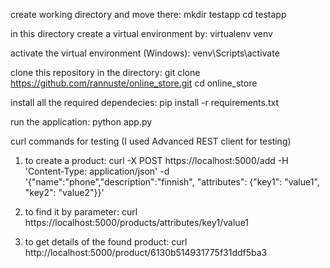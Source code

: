 create working directory and move there:
mkdir testapp
cd testapp

in this directory create a virtual environment by:
virtualenv venv

activate the virtual environment (Windows):
venv\Scripts\activate

clone this repository in the directory:
git clone https://github.com/rannuste/online_store.git
cd online_store

install all the required dependecies:
pip install -r requirements.txt

run the application:
python app.py

curl commands for testing (I used Advanced REST client for testing)
1. to create a product:
curl -X POST https://localhost:5000/add -H 'Content-Type: application/json' -d '{"name":"phone","description":"finnish", "attributes": {"key1": "value1", "key2": "value2"}}'

2. to find it by parameter:
curl https://localhost:5000/products/attributes/key1/value1

3. to get details of the found product:
curl http://localhost:5000/product/6130b514931775f31ddf5ba3
